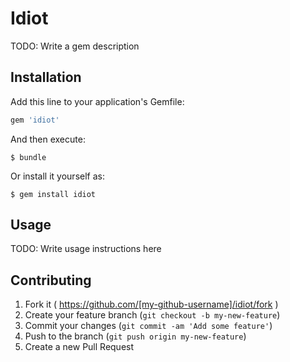 # Idiot

TODO: Write a gem description

## Installation

Add this line to your application's Gemfile:

```ruby
gem 'idiot'
```

And then execute:

    $ bundle

Or install it yourself as:

    $ gem install idiot

## Usage

TODO: Write usage instructions here

## Contributing

1. Fork it ( https://github.com/[my-github-username]/idiot/fork )
2. Create your feature branch (`git checkout -b my-new-feature`)
3. Commit your changes (`git commit -am 'Add some feature'`)
4. Push to the branch (`git push origin my-new-feature`)
5. Create a new Pull Request
